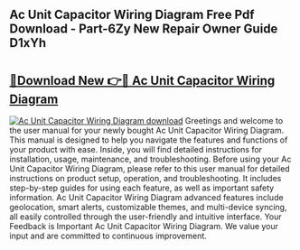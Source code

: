 ## Ac Unit Capacitor Wiring Diagram Free Pdf Download - Part-6Zy New Repair Owner Guide D1xYh

# <h2><a href="http://dfko1cx.blite.top/?on=Ac+Unit+Capacitor+Wiring+Diagram">🔗Download New 👉🔴 Ac Unit Capacitor Wiring Diagram</a></h2>

[![Ac Unit Capacitor Wiring Diagram download](https://i.imgur.com/lujVjoI.png)](http://dfko1cx.blite.top/?on=Ac+Unit+Capacitor+Wiring+Diagram)
Greetings and welcome to the user manual for your newly bought Ac Unit Capacitor Wiring Diagram. This manual is designed to help you navigate the features and functions of your product with ease. Inside, you will find detailed instructions for installation, usage, maintenance, and troubleshooting. Before using your Ac Unit Capacitor Wiring Diagram, please refer to this user manual for detailed instructions on product setup, operation, and troubleshooting. It includes step-by-step guides for using each feature, as well as important safety information. Ac Unit Capacitor Wiring Diagram advanced features include geolocation, smart alerts, customizable themes, and multi-device syncing, all easily controlled through the user-friendly and intuitive interface. Your Feedback is Important Ac Unit Capacitor Wiring Diagram. We value your input and are committed to continuous improvement.
